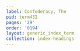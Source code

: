 ```yaml
---
label: Confederacy, The
pid: term432
pages: '29'
order: '0194'
layout: generic_index_term
collection: index-headings
---
```

